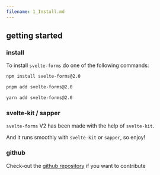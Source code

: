 ```yaml
---
filename: 1_Install.md
---
```


## getting started

### install

To install `svelte-forms` do one of the following commands:

```bash
npm install svelte-forms@2.0
```

```bash
pnpm add svelte-forms@2.0
```

```bash
yarn add svelte-forms@2.0
```

### svelte-kit / sapper

`svelte-forms` V2 has been made with the help of `svelte-kit`.

And it runs smoothly with `svelte-kit` or `sapper`, so enjoy!

### github

Check-out the [github repository](https://github.com/chainlist/svelte-forms) if you want to contribute
